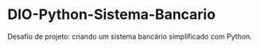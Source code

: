 # DIO-Python-Sistema-Bancario
Desafio de projeto: criando um sistema bancário simplificado com Python.
